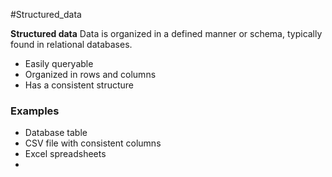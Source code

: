 #Structured_data

**Structured data**
Data is organized in a defined manner or schema, typically found in relational databases. 
- Easily queryable
- Organized in rows and columns 
- Has a consistent structure
### Examples 
- Database table
- CSV file with consistent columns 
- Excel spreadsheets 
- 